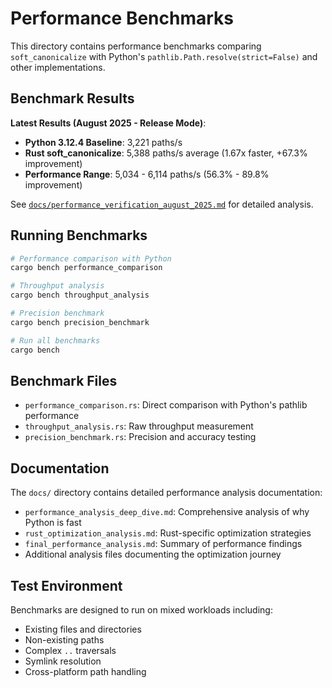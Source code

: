 # Performance Benchmarks

This directory contains performance benchmarks comparing `soft_canonicalize` with Python's `pathlib.Path.resolve(strict=False)` and other implementations.

## Benchmark Results

**Latest Results (August 2025 - Release Mode)**:
- **Python 3.12.4 Baseline**: 3,221 paths/s
- **Rust soft_canonicalize**: 5,388 paths/s average (1.67x faster, +67.3% improvement)
- **Performance Range**: 5,034 - 6,114 paths/s (56.3% - 89.8% improvement)

See [`docs/performance_verification_august_2025.md`](docs/performance_verification_august_2025.md) for detailed analysis.

## Running Benchmarks

```bash
# Performance comparison with Python
cargo bench performance_comparison

# Throughput analysis
cargo bench throughput_analysis

# Precision benchmark
cargo bench precision_benchmark

# Run all benchmarks
cargo bench
```

## Benchmark Files

- `performance_comparison.rs`: Direct comparison with Python's pathlib performance
- `throughput_analysis.rs`: Raw throughput measurement
- `precision_benchmark.rs`: Precision and accuracy testing

## Documentation

The `docs/` directory contains detailed performance analysis documentation:

- `performance_analysis_deep_dive.md`: Comprehensive analysis of why Python is fast
- `rust_optimization_analysis.md`: Rust-specific optimization strategies
- `final_performance_analysis.md`: Summary of performance findings
- Additional analysis files documenting the optimization journey

## Test Environment

Benchmarks are designed to run on mixed workloads including:
- Existing files and directories
- Non-existing paths
- Complex `..` traversals
- Symlink resolution
- Cross-platform path handling
